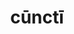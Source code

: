 ---
title: cūnctī
meaning: all
ch: fourteen
pos: totadjective
femstem: cūnct
femend: ae
neutstem: cūnct
neutend: a
f2: yes
f: yes
---